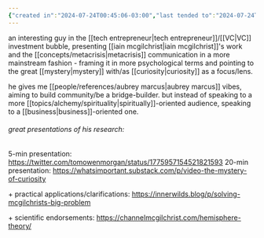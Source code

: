 ```yaml
---
{"created in":"2024-07-24T00:45:06-03:00","last tended to":"2024-07-24T01:21:44-03:00","tags":["person","metacrisis","research","communication","memetics","🌱"],"dg-publish":true,"permalink":"/people/references/tom-morgan/","dgPassFrontmatter":true,"created":"2024-07-24T00:45:06.544-03:00","updated":"2024-08-06T16:17:17.550-03:00"}
---
```


an interesting guy in the [[tech entrepreneur\|tech entrepreneur]]/[[VC\|VC]] investment bubble, presenting [[iain mcgilchrist\|iain mcgilchrist]]'s work and the [[concepts/metacrisis\|metacrisis]] communication in a more mainstream fashion - framing it in more psychological terms and pointing to the great [[mystery\|mystery]] with/as [[curiosity\|curiosity]] as a focus/lens.

he gives me [[people/references/aubrey marcus\|aubrey marcus]] vibes, aiming to build community/be a bridge-builder. but instead of speaking to a more [[topics/alchemy/spirituality\|spiritually]]-oriented audience, speaking to a [[business\|business]]-oriented one.

###### great presentations of his research:

5-min presentation: https://twitter.com/tomowenmorgan/status/1775957154521821593
20-min presentation: https://whatsimportant.substack.com/p/video-the-mystery-of-curiosity

\+ practical applications/clarifications: https://innerwilds.blog/p/solving-mcgilchrists-big-problem

\+ scientific endorsements: https://channelmcgilchrist.com/hemisphere-theory/